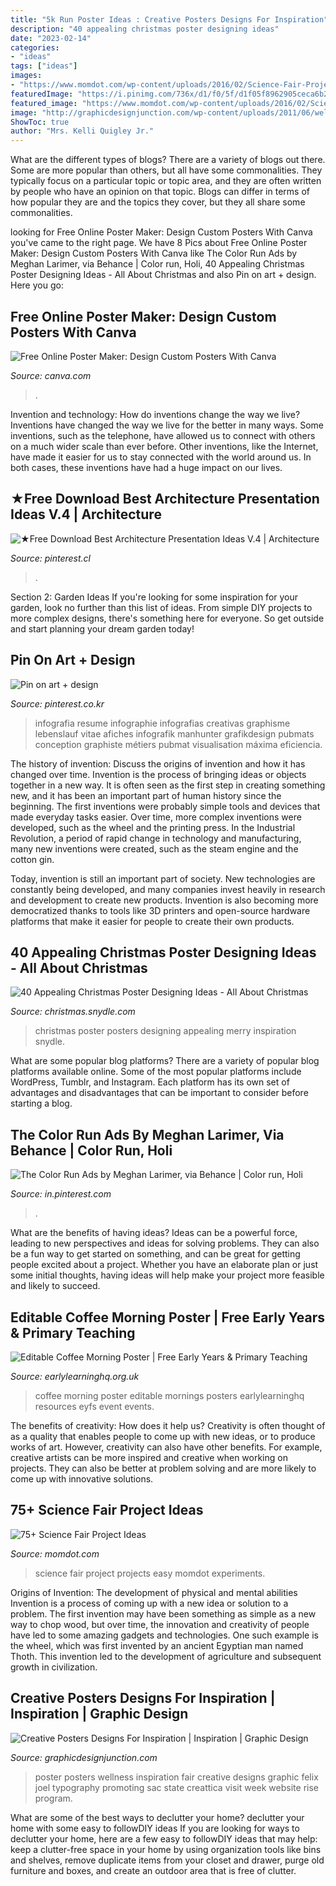 ```yaml
---
title: "5k Run Poster Ideas : Creative Posters Designs For Inspiration"
description: "40 appealing christmas poster designing ideas"
date: "2023-02-14"
categories:
- "ideas"
tags: ["ideas"]
images:
- "https://www.momdot.com/wp-content/uploads/2016/02/Science-Fair-Project-Ideas-18.jpg"
featuredImage: "https://i.pinimg.com/736x/d1/f0/5f/d1f05f8962905ceca6b234153bdba6c8.jpg"
featured_image: "https://www.momdot.com/wp-content/uploads/2016/02/Science-Fair-Project-Ideas-18.jpg"
image: "http://graphicdesignjunction.com/wp-content/uploads/2011/06/wellness-fair2011.jpg"
ShowToc: true
author: "Mrs. Kelli Quigley Jr."
---
```



What are the different types of blogs?
There are a variety of blogs out there. Some are more popular than others, but all have some commonalities. They typically focus on a particular topic or topic area, and they are often written by people who have an opinion on that topic. Blogs can differ in terms of how popular they are and the topics they cover, but they all share some commonalities.

	

		
looking for Free Online Poster Maker: Design Custom Posters With Canva you've came to the right page. We have 8 Pics about Free Online Poster Maker: Design Custom Posters With Canva like The Color Run Ads by Meghan Larimer, via Behance | Color run, Holi, 40 Appealing Christmas Poster Designing Ideas - All About Christmas and also Pin on art + design. Here you go:
		
    
## Free Online Poster Maker: Design Custom Posters With Canva

<img loading=lazy src="https://about.canva.com/wp-content/uploads/sites/3/2015/01/advertising_poster.png" onerror="this.onerror=null;this.src='https://tse3.mm.bing.net/th?id=OIP.6BveutPV0hG5yQZLc2XpwQHaKe&amp;pid=15.1';" alt="Free Online Poster Maker: Design Custom Posters With Canva">

_Source: canva.com_

>. 

	

Invention and technology: How do inventions change the way we live?
Inventions have changed the way we live for the better in many ways. Some inventions, such as the telephone, have allowed us to connect with others on a much wider scale than ever before. Other inventions, like the Internet, have made it easier for us to stay connected with the world around us. In both cases, these inventions have had a huge impact on our lives.

    
## ★Free Download Best Architecture Presentation Ideas V.4 | Architecture

<img loading=lazy src="https://i.pinimg.com/736x/d1/f0/5f/d1f05f8962905ceca6b234153bdba6c8.jpg" onerror="this.onerror=null;this.src='https://tse3.mm.bing.net/th?id=OIP.FPG3bwVe4yHRKzpVoKJzDgHaKd&amp;pid=15.1';" alt="★Free Download Best Architecture Presentation Ideas V.4 | Architecture">

_Source: pinterest.cl_

>. 

	

Section 2: Garden Ideas
If you're looking for some inspiration for your garden, look no further than this list of ideas. From simple DIY projects to more complex designs, there's something here for everyone. So get outside and start planning your dream garden today!

    
## Pin On Art + Design

<img loading=lazy src="https://i.pinimg.com/736x/83/f8/a9/83f8a980cc6198b1449f13ccb4dda1c6.jpg" onerror="this.onerror=null;this.src='https://tse4.mm.bing.net/th?id=OIP.gmxr9aaCMz3C05j2p42qlgHaKL&amp;pid=15.1';" alt="Pin on art + design">

_Source: pinterest.co.kr_

>infografia resume infographie infografias creativas graphisme lebenslauf vitae afiches infografik manhunter grafikdesign pubmats conception graphiste métiers pubmat visualisation máxima eficiencia. 

	

The history of invention: Discuss the origins of invention and how it has changed over time.
Invention is the process of bringing ideas or objects together in a new way. It is often seen as the first step in creating something new, and it has been an important part of human history since the beginning.
The first inventions were probably simple tools and devices that made everyday tasks easier. Over time, more complex inventions were developed, such as the wheel and the printing press. In the Industrial Revolution, a period of rapid change in technology and manufacturing, many new inventions were created, such as the steam engine and the cotton gin.

Today, invention is still an important part of society. New technologies are constantly being developed, and many companies invest heavily in research and development to create new products. Invention is also becoming more democratized thanks to tools like 3D printers and open-source hardware platforms that make it easier for people to create their own products.

    
## 40 Appealing Christmas Poster Designing Ideas - All About Christmas

<img loading=lazy src="http://christmas.snydle.com/files/2016/06/5-8.jpg" onerror="this.onerror=null;this.src='https://tse2.mm.bing.net/th?id=OIP.xU26ylvNhbn5_r1cW-sSZwHaLr&amp;pid=15.1';" alt="40 Appealing Christmas Poster Designing Ideas - All About Christmas">

_Source: christmas.snydle.com_

>christmas poster posters designing appealing merry inspiration snydle. 

	

What are some popular blog platforms?
There are a variety of popular blog platforms available online. Some of the most popular platforms include WordPress, Tumblr, and Instagram. Each platform has its own set of advantages and disadvantages that can be important to consider before starting a blog.

    
## The Color Run Ads By Meghan Larimer, Via Behance | Color Run, Holi

<img loading=lazy src="https://i.pinimg.com/736x/bf/4f/f1/bf4ff1ed3459c73f5c0e527ab4f673b1--the-color-run-design-typography.jpg" onerror="this.onerror=null;this.src='https://tse1.mm.bing.net/th?id=OIP.Hb9baDEzxxiuB_H7MR5VrAHaLH&amp;pid=15.1';" alt="The Color Run Ads by Meghan Larimer, via Behance | Color run, Holi">

_Source: in.pinterest.com_

>. 

	

What are the benefits of having ideas?
Ideas can be a powerful force, leading to new perspectives and ideas for solving problems. They can also be a fun way to get started on something, and can be great for getting people excited about a project. Whether you have an elaborate plan or just some initial thoughts, having ideas will help make your project more feasible and likely to succeed.

    
## Editable Coffee Morning Poster | Free Early Years &amp; Primary Teaching

<img loading=lazy src="http://www.earlylearninghq.org.uk/wp-content/uploads/2010/10/coffee-morning-prev.jpg" onerror="this.onerror=null;this.src='https://tse2.mm.bing.net/th?id=OIP.ErixiSpmOovy7iNL7nnXBgHaKe&amp;pid=15.1';" alt="Editable Coffee Morning Poster | Free Early Years &amp; Primary Teaching">

_Source: earlylearninghq.org.uk_

>coffee morning poster editable mornings posters earlylearninghq resources eyfs event events. 

	

The benefits of creativity: How does it help us?
Creativity is often thought of as a quality that enables people to come up with new ideas, or to produce works of art. However, creativity can also have other benefits. For example, creative artists can be more inspired and creative when working on projects. They can also be better at problem solving and are more likely to come up with innovative solutions.

    
## 75+ Science Fair Project Ideas

<img loading=lazy src="https://www.momdot.com/wp-content/uploads/2016/02/Science-Fair-Project-Ideas-18.jpg" onerror="this.onerror=null;this.src='https://tse4.mm.bing.net/th?id=OIP.HMZu44a4_xh3glOdvbuBjAHaJ4&amp;pid=15.1';" alt="75+ Science Fair Project Ideas">

_Source: momdot.com_

>science fair project projects easy momdot experiments. 

	

Origins of Invention: The development of physical and mental abilities
Invention is a process of coming up with a new idea or solution to a problem. The first invention may have been something as simple as a new way to chop wood, but over time, the innovation and creativity of people have led to some amazing gadgets and technologies. One such example is the wheel, which was first invented by an ancient Egyptian man named Thoth. This invention led to the development of agriculture and subsequent growth in civilization.

    
## Creative Posters Designs For Inspiration | Inspiration | Graphic Design

<img loading=lazy src="http://graphicdesignjunction.com/wp-content/uploads/2011/06/wellness-fair2011.jpg" onerror="this.onerror=null;this.src='https://tse3.mm.bing.net/th?id=OIP.dY15IqOnzw3-gACWgqyA6AHaJ_&amp;pid=15.1';" alt="Creative Posters Designs For Inspiration | Inspiration | Graphic Design">

_Source: graphicdesignjunction.com_

>poster posters wellness inspiration fair creative designs graphic felix joel typography promoting sac state creattica visit week website rise program. 

	

What are some of the best ways to declutter your home?
declutter your home with some easy to followDIY ideas 
If you are looking for ways to declutter your home, here are a few easy to followDIY ideas that may help: keep a clutter-free space in your home by using organization tools like bins and shelves, remove duplicate items from your closet and drawer, purge old furniture and boxes, and create an outdoor area that is free of clutter.

